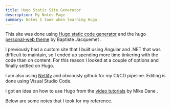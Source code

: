 ```yaml
---
title: Hugo Static Site Generator
description: My Notes Page
summary: Notes I took when learning Hugo
---
```


This site was done using [Hugo static code generator](https://gohugo.io/) and the hugo [personal-web theme](https://themes.gohugo.io/personal-web/) by Baptiste Jacquemet .

I previously had a custom site that I built using Angular and .NET that was difficult to maintain, so I ended up spending more time tinkering with the code than on content. For this reason I looked at a couple of options and finally settled on Hugo.

I am also using [Netlify](http://www.netlify.com/) and obviously github for my CI/CD pipeline. Editing is done using Visual Studio Code.

I got an idea on how to use Hugo from the [video tutorials](https://www.youtube.com/watch?v=qtIqKaDlqXo&list=PLLAZ4kZ9dFpOnyRlyS-liKL5ReHDcj4G3) by Mike Dane .

Below are some notes that I took for my reference.
